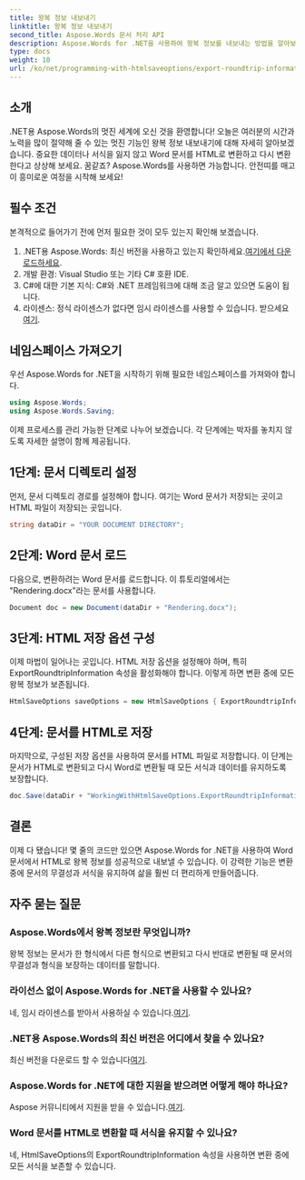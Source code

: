 ```yaml
---
title: 왕복 정보 내보내기
linktitle: 왕복 정보 내보내기
second_title: Aspose.Words 문서 처리 API
description: Aspose.Words for .NET을 사용하여 왕복 정보를 내보내는 방법을 알아보세요. 변환하는 동안 문서의 무결성과 서식을 보존하세요.
type: docs
weight: 10
url: /ko/net/programming-with-htmlsaveoptions/export-roundtrip-information/
---
```

## 소개

.NET용 Aspose.Words의 멋진 세계에 오신 것을 환영합니다! 오늘은 여러분의 시간과 노력을 많이 절약해 줄 수 있는 멋진 기능인 왕복 정보 내보내기에 대해 자세히 알아보겠습니다. 중요한 데이터나 서식을 잃지 않고 Word 문서를 HTML로 변환하고 다시 변환한다고 상상해 보세요. 꿈같죠? Aspose.Words를 사용하면 가능합니다. 안전띠를 매고 이 흥미로운 여정을 시작해 보세요!

## 필수 조건

본격적으로 들어가기 전에 먼저 필요한 것이 모두 있는지 확인해 보겠습니다.

1.  .NET용 Aspose.Words: 최신 버전을 사용하고 있는지 확인하세요.[여기에서 다운로드하세요](https://releases.aspose.com/words/net/).
2. 개발 환경: Visual Studio 또는 기타 C# 호환 IDE.
3. C#에 대한 기본 지식: C#와 .NET 프레임워크에 대해 조금 알고 있으면 도움이 됩니다.
4. 라이센스: 정식 라이센스가 없다면 임시 라이센스를 사용할 수 있습니다. 받으세요[여기](https://purchase.aspose.com/temporary-license/).

## 네임스페이스 가져오기

우선 Aspose.Words for .NET을 시작하기 위해 필요한 네임스페이스를 가져와야 합니다.

```csharp
using Aspose.Words;
using Aspose.Words.Saving;
```

이제 프로세스를 관리 가능한 단계로 나누어 보겠습니다. 각 단계에는 박자를 놓치지 않도록 자세한 설명이 함께 제공됩니다.

## 1단계: 문서 디렉토리 설정

먼저, 문서 디렉토리 경로를 설정해야 합니다. 여기는 Word 문서가 저장되는 곳이고 HTML 파일이 저장되는 곳입니다.

```csharp
string dataDir = "YOUR DOCUMENT DIRECTORY";
```

## 2단계: Word 문서 로드

다음으로, 변환하려는 Word 문서를 로드합니다. 이 튜토리얼에서는 "Rendering.docx"라는 문서를 사용합니다.

```csharp
Document doc = new Document(dataDir + "Rendering.docx");
```

## 3단계: HTML 저장 옵션 구성

이제 마법이 일어나는 곳입니다. HTML 저장 옵션을 설정해야 하며, 특히 ExportRoundtripInformation 속성을 활성화해야 합니다. 이렇게 하면 변환 중에 모든 왕복 정보가 보존됩니다.

```csharp
HtmlSaveOptions saveOptions = new HtmlSaveOptions { ExportRoundtripInformation = true };
```

## 4단계: 문서를 HTML로 저장

마지막으로, 구성된 저장 옵션을 사용하여 문서를 HTML 파일로 저장합니다. 이 단계는 문서가 HTML로 변환되고 다시 Word로 변환될 때 모든 서식과 데이터를 유지하도록 보장합니다.

```csharp
doc.Save(dataDir + "WorkingWithHtmlSaveOptions.ExportRoundtripInformation.html", saveOptions);
```

## 결론

이제 다 됐습니다! 몇 줄의 코드만 있으면 Aspose.Words for .NET을 사용하여 Word 문서에서 HTML로 왕복 정보를 성공적으로 내보낼 수 있습니다. 이 강력한 기능은 변환 중에 문서의 무결성과 서식을 유지하여 삶을 훨씬 더 편리하게 만들어줍니다.

## 자주 묻는 질문

### Aspose.Words에서 왕복 정보란 무엇입니까?
왕복 정보는 문서가 한 형식에서 다른 형식으로 변환되고 다시 반대로 변환될 때 문서의 무결성과 형식을 보장하는 데이터를 말합니다.

### 라이선스 없이 Aspose.Words for .NET을 사용할 수 있나요?
네, 임시 라이센스를 받아서 사용하실 수 있습니다.[여기](https://purchase.aspose.com/temporary-license/).

### .NET용 Aspose.Words의 최신 버전은 어디에서 찾을 수 있나요?
 최신 버전을 다운로드 할 수 있습니다[여기](https://releases.aspose.com/words/net/).

### Aspose.Words for .NET에 대한 지원을 받으려면 어떻게 해야 하나요?
 Aspose 커뮤니티에서 지원을 받을 수 있습니다.[여기](https://forum.aspose.com/c/words/8).

### Word 문서를 HTML로 변환할 때 서식을 유지할 수 있나요?
네, HtmlSaveOptions의 ExportRoundtripInformation 속성을 사용하면 변환 중에 모든 서식을 보존할 수 있습니다.